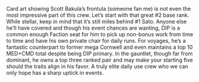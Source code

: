 ﻿---
name: "Humbled Archer"
rarity: 5
series: "ent"
memory_alpha: ""
bigbook_tier: 2
events: 5
in_portal: false
published: true
---

Card art showing Scott Bakula’s frontula (someone fan me) is not even the most impressive part of this crew. Let’s start with that great #2 base rank. While stellar, keep in mind that it’s still miles behind #1 Sato. Anyone else he’ll have covered and though his event chances are wanting, DIP is a common enough Faction seat for him to pick up non-bonus work from time to time and have his own private chair for daily runs. For voyages, he’s a fantastic counterpart to former mega Cornwell and even maintains a top 10 MED+CMD total despite being DIP primary. In the gauntlet, though far from dominant, he owns a top three ranked pair and may make your starting five should the traits align in his favor. A truly elite daily use crew who we can only hope has a sharp uptick in events.